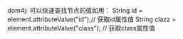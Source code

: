 
dom4j:
可以快速查找节点的值如用：
String id = element.attributeValue("id");// 获取id属性值
String clazz = element.attributeValue("class"); // 获取class属性值
